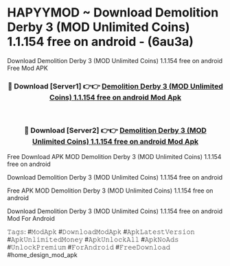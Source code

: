 # HAPYYMOD ~ Download Demolition Derby 3 (MOD Unlimited Coins) 1.1.154 free on android - (6au3a)
Download Demolition Derby 3 (MOD Unlimited Coins) 1.1.154 free on android Free Mod APK

<div align="center">
<h3>🔴 Download [Server1] 👉👉 <a href="https://apk-comot.site?title=Demolition_Derby_3_(MOD_Unlimited_Coins)_1.1.154_free_on_android">Demolition Derby 3 (MOD Unlimited Coins) 1.1.154 free on android Mod Apk</a></h3><br>

<h3>🔴 Download [Server2] 👉👉 <a href="https://apk-comot.site?title=Demolition_Derby_3_(MOD_Unlimited_Coins)_1.1.154_free_on_android">Demolition Derby 3 (MOD Unlimited Coins) 1.1.154 free on android Mod Apk</a></h3>
</div>


Free Download APK MOD Demolition Derby 3 (MOD Unlimited Coins) 1.1.154 free on android

Download Demolition Derby 3 (MOD Unlimited Coins) 1.1.154 free on android 

Free APK MOD Demolition Derby 3 (MOD Unlimited Coins) 1.1.154 free on android 

Download Demolition Derby 3 (MOD Unlimited Coins) 1.1.154 free on android Mod For Android

𝚃𝚊𝚐𝚜: #𝙼𝚘𝚍𝙰𝚙𝚔 #𝙳𝚘𝚠𝚗𝚕𝚘𝚊𝚍𝙼𝚘𝚍𝙰𝚙𝚔 #𝙰𝚙𝚔𝙻𝚊𝚝𝚎𝚜𝚝𝚅𝚎𝚛𝚜𝚒𝚘𝚗 #𝙰𝚙𝚔𝚄𝚗𝚕𝚒𝚖𝚒𝚝𝚎𝚍𝙼𝚘𝚗𝚎𝚢 #𝙰𝚙𝚔𝚄𝚗𝚕𝚘𝚌𝚔𝙰𝚕𝚕 #𝙰𝚙𝚔𝙽𝚘𝙰𝚍𝚜 #𝚄𝚗𝚕𝚘𝚌𝚔𝙿𝚛𝚎𝚖𝚒𝚞𝚖 #𝙵𝚘𝚛𝙰𝚗𝚍𝚛𝚘𝚒𝚍 #𝙵𝚛𝚎𝚎𝙳𝚘𝚠𝚗𝚕𝚘𝚊𝚍 #home_design_mod_apk